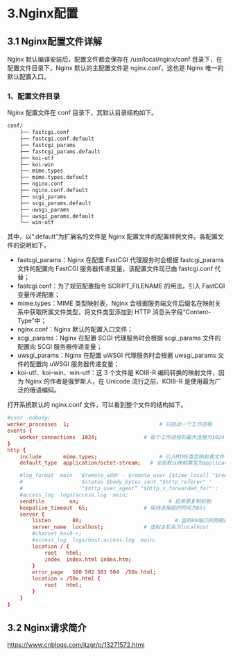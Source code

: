 # 3.Nginx配置

## 3.1 Nginx配置文件详解

Nginx 默认编译安装后，配置文件都会保存在 /usr/local/nginx/conf 目录下，在配置文件目录下，Nginx 默认的主配置文件是 nginx.conf，这也是 Nginx 唯一的默认配置入口。


### 1、配置文件目录

Nginx 配置文件在 conf 目录下，其默认目录结构如下。

```sh
conf/
    ├── fastcgi.conf
    ├── fastcgi.conf.default
    ├── fastcgi_params
    ├── fastcgi_params.default
    ├── koi-utf
    ├── koi-win
    ├── mime.types
    ├── mime.types.default
    ├── nginx.conf
    ├── nginx.conf.default
    ├── scgi_params
    ├── scgi_params.default
    ├── uwsgi_params
    ├── uwsgi_params.default
    └── win-utf
```

其中，以“.default”为扩展名的文件是 Nginx 配置文件的配置样例文件。各配置文件的说明如下。

- fastcgi_params：Nginx 在配置 FastCGI 代理服务时会根据 fastcgi_params 文件的配置向 FastCGI 服务器传递变量，该配置文件现已由 fastcgi.conf 代替；
- fastcgi.conf：为了规范配置指令 SCRIPT_FILENAME 的用法，引入 FastCGI 变量传递配置；
- mime.types：MIME 类型映射表，Nginx 会根据服务端文件后缀名在映射关系中获取所属文件类型，将文件类型添加到 HTTP 消息头字段“Content-Type”中；
- nginx.conf：Nginx 默认的配置入口文件；
- scgi_params：Nginx 在配置 SCGI 代理服务时会根据 scgi_params 文件的配置向 SCGI 服务器传递变量；
- uwsgi_params：Nginx 在配置 uWSGI 代理服务时会根据 uwsgi_params 文件的配置向 uWSGI 服务器传递变量；
- koi-utf、koi-win、win-utf：这 3 个文件是 KOI8-R 编码转换的映射文件，因为 Nginx 的作者是俄罗斯人，在 Unicode 流行之前，KOI8-R 是使用最为广泛的俄语编码。


打开系统默认的 nginx.conf 文件，可以看到整个文件的结构如下。

```conf
#user  nobody;
worker_processes  1;                             # 只启动一个工作进程
events {
    worker_connections  1024;               # 每个工作进程的最大连接为1024
}
http {
    include       mime.types;                    # 引入MIME类型映射表文件
    default_type  application/octet-stream;   # 全局默认映射类型为application/octet-stream

    #log_format  main  '$remote_addr - $remote_user [$time_local] "$request" '
    #                  '$status $body_bytes_sent "$http_referer" '
    #                  '"$http_user_agent” "$http_x_forwarded_for"';
    #access_log  logs/access.log  main;
    sendfile        on;                             # 启用零复制机制
    keepalive_timeout  65;                  # 保持连接超时时间为65s
    server {
        listen       80;                              # 监听80端口的网络连接请求
        server_name  localhost;             # 虚拟主机名为localhost
        #charset koi8-r;
        #access_log  logs/host.access.log  main;
        location / {
            root   html;
            index  index.html index.htm;
        }
        error_page   500 502 503 504  /50x.html;
        location = /50x.html {
            root   html;
        }
    }
}
```


## 3.2 Nginx请求简介

https://www.cnblogs.com/itzgr/p/13271572.html

